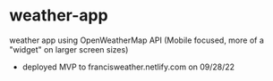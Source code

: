 # weather-app
weather app using OpenWeatherMap API (Mobile focused, more of a "widget" on larger screen sizes)


 - deployed MVP to francisweather.netlify.com on 09/28/22
 
 
